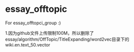 # essay_offtopic
For essay_offtopci_group :)

1.因为github文件上传限制100M，所以删除了
essay/algorithm/OffTopic/TitleExpanding/word2vec目录下的wiki.en.text_50.vector
